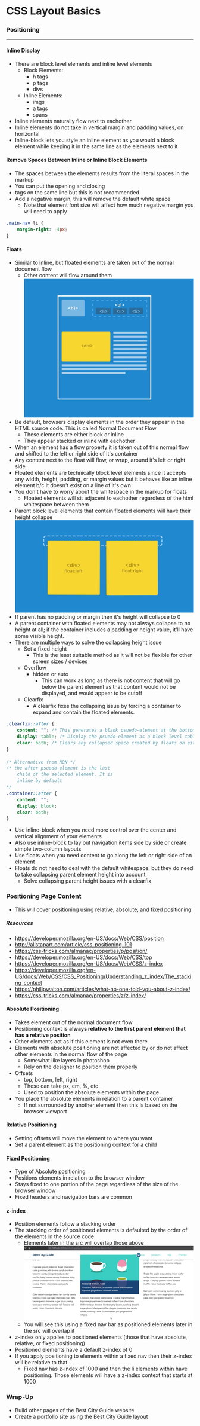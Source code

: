 # CSS Layout Basics

### Positioning
---

#### Inline Display
* There are block level elements and inline level elements
    * Block Elements:
        * h tags
        * p tags
        * divs
    * Inline Elements:
        * imgs
        * a tags
        * spans
* Inline elements naturally flow next to eachother
* Inline elements do not take in vertical margin and padding values, on horizontal
* Inline-block lets you style an inline element as you would a block element while keeping it in the same line as the elements next to it

#### Remove Spaces Between Inline or Inline Block Elements
* The spaces between the elements results from the literal spaces in the markup
* You can put the opening and closing <li> tags on the same line but this is not recommended
* Add a negative margin, this will remove the default white space
    * Note that element font size will affect how much negative margin you will need to apply
```css
.main-nav li {
    margin-right: -4px;
}
```

#### Floats
* Similar to inline, but floated elements are taken out of the normal document flow
    * Other content will flow around them
![Float Image](img/floats.png)
* Be default, browsers display elements in the order they appear in the HTML source code. This is called Normal Document Flow
    * These elements are either block or inline
    * They appear stacked or inline with eachother
* When an element has a flow property it is taken out of this normal flow and shifted to the left or right side of it's container
* Any content next to the float will flow, or wrap, around it's left or right side
* Floated elements are technically block level elements since it accepts any width, height, padding, or margin values but it behaves like an inline element b/c it doesn't exist on a line of it's own
* You don't have to worry about the whitespace in the markup for floats
    * Floated elements will sit adjacent to eachother regardless of the html whitespace between them
* Parent block level elements that contain floated elements will have their height collapse
![Float Collapse Image](img/floats-collapse.png)
* If parent has no padding or margin then it's height will collapse to 0
* A parent container with floated elements may not always collapse to no height at all; if the container includes a padding or height value, it'll have some visible height.
* There are multiple ways to solve the collapsing height issue
    * Set a fixed height
        * This is the least suitable method as it will not be flexible for other screen sizes / devices
    * Overflow
        * hidden or auto
            * This can work as long as there is not content that will go below the parent element as that content would not be displayed, and would appear to be cutoff
    * Clearfix
        * A clearfix fixes the collapsing issue by forcing a container to expand and contain the floated elements.
```css
.clearfix::after {
    content: ""; /* This generates a blank psuedo-element at the bottom of the parent container */
    display: table; /* Display the psuedo-element as a block level table element */
    clear: both; /* Clears any collapsed space created by floats on either side */
}

/* Alternative from MDN */
/* the after psuedo-element is the last
    child of the selected element. It is
    inline by default
*/
.container::after {
    content: "";
    display: block;
    clear: both;
}
```
* Use inline-block when you need more control over the center and vertical alignment of your elements
* Also use inline-block to lay out navigation items side by side or create simple two-column layouts
* Use floats when you need content to go along the left or right side of an element
* Floats do not need to deal with the default whitespace, but they do need to take collapsing parent element height into account
    * Solve collapsing parent height issues with a clearfix

### Positioning Page Content
* This will cover positioning using relative, absolute, and fixed positioning

##### Resources
* https://developer.mozilla.org/en-US/docs/Web/CSS/position
* http://alistapart.com/article/css-positioning-101
* https://css-tricks.com/almanac/properties/p/position/
* https://developer.mozilla.org/en-US/docs/Web/CSS/top
* https://developer.mozilla.org/en-US/docs/Web/CSS/z-index
* https://developer.mozilla.org/en-US/docs/Web/CSS/CSS_Positioning/Understanding_z_index/The_stacking_context
* https://philipwalton.com/articles/what-no-one-told-you-about-z-index/
* https://css-tricks.com/almanac/properties/z/z-index/

#### Absolute Positioning
* Takes element out of the normal document flow
* Positioning context is **always relative to the first parent element that has a relative position**
* Other elements act as if this element is not even there
* Elements with absolute positioning are not affected by or do not affect other elements in the normal flow of the page
    * Somewhat like layers in photoshop
    * Rely on the designer to position them properly
* Offsets
    * top, bottom, left, right
    * These can take px, em, %, etc
    * Used to position the absolute elements within the page
* You place the absolute elements in relation to a parent container
    * If not surrounded by another element then this is based on the browser viewport

#### Relative Positioning
* Setting offsets will move the element to where you want
* Set a parent element as the positioning context for a child

#### Fixed Positioning
* Type of Absolute positioning
* Positions elements in relation to the browser window
* Stays fixed to one portion of the page regardless of the size of the browser window
* Fixed headers and navigation bars are common

#### z-index
* Position elements follow a stacking order
* The stacking order of positioned elements is defaulted by the order of the elements in the source code
    * Elements later in the src will overlap those above
![z-index](img/z-index-issue.png)
    * You will see this using a fixed nav bar as positioned elements later in the src will overlap it
* z-index only applies to positioned elements (those that have absolute, relative, or fixed positioning)
* Positioned elements have a default z-index of 0
* If you apply positioning to elements within a fixed nav then their z-index will be relative to that
    * Fixed nav has z-index of 1000 and then the li elements within have positioning. Those elements will have a z-index context that starts at 1000

### Wrap-Up
* Build other pages of the Best City Guide website
* Create a portfolio site using the Best City Guide layout
